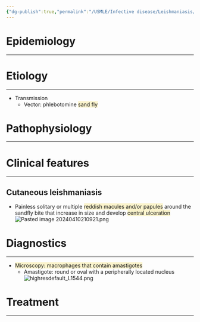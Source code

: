 ```yaml
---
{"dg-publish":true,"permalink":"/USMLE/Infective disease/Leishmaniasis/"}
---
```


# Epidemiology
---


# Etiology
---
- Transmission
	- Vector: phlebotomine <span style="background:rgba(240, 200, 0, 0.2)">sand fly</span>

# Pathophysiology
---


# Clinical features
---
## Cutaneous leishmaniasis
- Painless solitary or multiple <span style="background:rgba(240, 200, 0, 0.2)">reddish macules and/or papules</span> around the sandfly bite that increase in size and develop <span style="background:rgba(240, 200, 0, 0.2)">central ulceration</span> ![Pasted image 20240410210921.png](/img/user/appendix/Pasted%20image%2020240410210921.png)

# Diagnostics
---
- <span style="background:rgba(240, 200, 0, 0.2)">Microscopy: macrophages that contain amastigotes</span>
	- Amastigote: round or oval with a peripherally located nucleus![highresdefault_L1544.png](/img/user/appendix/highresdefault_L1544.png)

# Treatment
---

